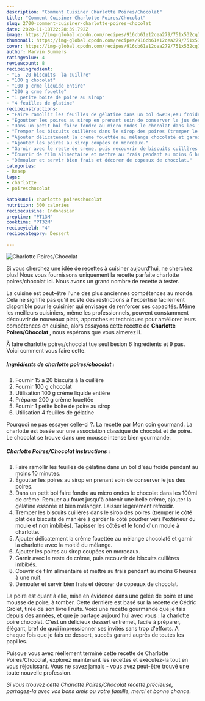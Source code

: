 ```yaml
---
description: "Comment Cuisiner Charlotte Poires/Chocolat"
title: "Comment Cuisiner Charlotte Poires/Chocolat"
slug: 2700-comment-cuisiner-charlotte-poires-chocolat
date: 2020-11-18T22:28:39.792Z
image: https://img-global.cpcdn.com/recipes/916cb61e12cea279/751x532cq70/charlotte-poireschocolat-photo-principale-de-la-recette.jpg
thumbnail: https://img-global.cpcdn.com/recipes/916cb61e12cea279/751x532cq70/charlotte-poireschocolat-photo-principale-de-la-recette.jpg
cover: https://img-global.cpcdn.com/recipes/916cb61e12cea279/751x532cq70/charlotte-poireschocolat-photo-principale-de-la-recette.jpg
author: Marvin Summers
ratingvalue: 4
reviewcount: 8
recipeingredient:
- "15  20 biscuits  la cuillre"
- "100 g chocolat"
- "100 g crme liquide entire"
- "200 g crme fouette"
- "1 petite boite de poire au sirop"
- "4 feuilles de glatine"
recipeinstructions:
- "Faire ramollir les feuilles de gélatine dans un bol d&#39;eau froide pendant au moins 10 minutes."
- "Égoutter les poires au sirop en prenant soin de conserver le jus des poires."
- "Dans un petit bol faire fondre au micro ondes le chocolat dans les 100ml de crème. Remuer au fouet jusqu&#39;à obtenir une belle crème, ajouter la gélatine essorée et bien mélanger. Laisser légèrement refroidir."
- "Tremper les biscuits cuillères dans le sirop des poires (tremper le côté plat des biscuits de manière à garder le côté poudrer vers l&#39;extérieur du moule et non imbibés). Tapisser les côtés et le fond d&#39;un moule à charlotte."
- "Ajouter délicatement la crème fouettée au mélange chocolaté et garnir la charlotte avec la moitié du mélange."
- "Ajouter les poires au sirop coupées en morceaux."
- "Garnir avec le reste de crème, puis recouvrir de biscuits cuillères imbibés."
- "Couvrir de film alimentaire et mettre au frais pendant au moins 6 heures à une nuit."
- "Démouler et servir bien frais et décorer de copeaux de chocolat."
categories:
- Resep
tags:
- charlotte
- poireschocolat

katakunci: charlotte poireschocolat 
nutrition: 300 calories
recipecuisine: Indonesian
preptime: "PT13M"
cooktime: "PT32M"
recipeyield: "4"
recipecategory: Dessert

---
```



![Charlotte Poires/Chocolat](https://img-global.cpcdn.com/recipes/916cb61e12cea279/751x532cq70/charlotte-poireschocolat-photo-principale-de-la-recette.jpg)

Si vous cherchez une idée de recettes à cuisiner aujourd'hui, ne cherchez plus! Nous vous fournissons uniquement la recette parfaite charlotte poires/chocolat ici. Nous avons un grand nombre de recette à tester.

La cuisine est peut-être l'une des plus anciennes compétences au monde. Cela ne signifie pas qu'il existe des restrictions à l'expertise facilement disponible pour le cuisinier qui envisage de renforcer ses capacités. Même les meilleurs cuisiniers, même les professionnels, peuvent constamment découvrir de nouveaux plats, approches et techniques pour améliorer leurs compétences en cuisine, alors essayons cette recette de <strong> Charlotte Poires/Chocolat </strong>, nous espérons que vous aimerez il.

<!--inarticleads1-->

À faire charlotte poires/chocolat tue seul besion 6 Ingrédients et 9 pas. Voici comment vous faire cette.

##### Ingrédients de charlotte poires/chocolat :

1. Fournir 15 à 20 biscuits à la cuillère
1. Fournir 100 g chocolat
1. Utilisation 100 g crème liquide entière
1. Préparer 200 g crème fouettée
1. Fournir 1 petite boite de poire au sirop
1. Utilisation 4 feuilles de gélatine


Pourquoi ne pas essayer celle-ci ?. La recette par Mon coin gourmand. La charlotte est basée sur une association classique de chocolat et de poire. Le chocolat se trouve dans une mousse intense bien gourmande. 

<!--inarticleads2-->

##### Charlotte Poires/Chocolat instructions :

1. Faire ramollir les feuilles de gélatine dans un bol d&#39;eau froide pendant au moins 10 minutes.
1. Égoutter les poires au sirop en prenant soin de conserver le jus des poires.
1. Dans un petit bol faire fondre au micro ondes le chocolat dans les 100ml de crème. Remuer au fouet jusqu&#39;à obtenir une belle crème, ajouter la gélatine essorée et bien mélanger. Laisser légèrement refroidir.
1. Tremper les biscuits cuillères dans le sirop des poires (tremper le côté plat des biscuits de manière à garder le côté poudrer vers l&#39;extérieur du moule et non imbibés). Tapisser les côtés et le fond d&#39;un moule à charlotte.
1. Ajouter délicatement la crème fouettée au mélange chocolaté et garnir la charlotte avec la moitié du mélange.
1. Ajouter les poires au sirop coupées en morceaux.
1. Garnir avec le reste de crème, puis recouvrir de biscuits cuillères imbibés.
1. Couvrir de film alimentaire et mettre au frais pendant au moins 6 heures à une nuit.
1. Démouler et servir bien frais et décorer de copeaux de chocolat.


La poire est quant à elle, mise en évidence dans une gelée de poire et une mousse de poire, à tomber. Cette dernière est basé sur la recette de Cédric Grolet, tirée de son livre Fruits. Voici une recette gourmande que je fais depuis des années, et que je partage aujourd&#39;hui avec vous : la charlotte poire chocolat. C&#39;est un délicieux dessert entremet, facile à préparer, élégant, bref de quoi impressionner ses invités sans trop d&#39;efforts. A chaque fois que je fais ce dessert, succès garanti auprès de toutes les papilles. 

<!--inarticleads1-->

<p>
Puisque vous avez réellement terminé cette recette de Charlotte Poires/Chocolat, explorez maintenant les recettes et exécutez-la tout en vous réjouissant. Vous ne savez jamais - vous avez peut-être trouvé une toute nouvelle profession.
</p>

<p>
<i>Si vous trouvez cette Charlotte Poires/Chocolat recette précieuse, partagez-la avec vos bons amis ou votre famille, merci et bonne chance.</i>
</p>
